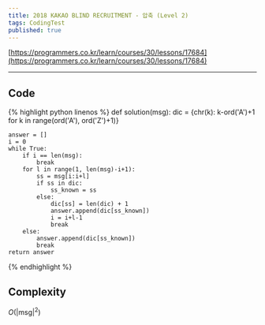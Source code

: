 ```yaml
---
title: 2018 KAKAO BLIND RECRUITMENT - 압축 (Level 2)
tags: CodingTest
published: true
---
```


[https://programmers.co.kr/learn/courses/30/lessons/17684](https://programmers.co.kr/learn/courses/30/lessons/17684)

<!--more-->

---

## Code
{% highlight python linenos %}
def solution(msg):
    dic = {chr(k): k-ord('A')+1 for k in range(ord('A'), ord('Z')+1)}

    answer = []
    i = 0
    while True:
        if i == len(msg):
            break
        for l in range(1, len(msg)-i+1):
            ss = msg[i:i+l]
            if ss in dic:
                ss_known = ss
            else:
                dic[ss] = len(dic) + 1
                answer.append(dic[ss_known])
                i = i+l-1
                break
        else:
            answer.append(dic[ss_known])
            break
    return answer
{% endhighlight %}


## Complexity
$O(|\text{msg}|^2)$
